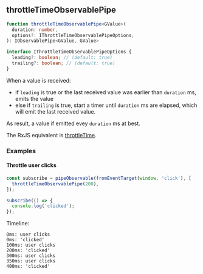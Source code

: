 ## throttleTimeObservablePipe

```ts
function throttleTimeObservablePipe<GValue>(
  duration: number,
  options?: IThrottleTimeObservablePipeOptions,
): IObservablePipe<GValue, GValue>
```

```ts
interface IThrottleTimeObservablePipeOptions {
  leading?: boolean; // (default: true)
  trailing?: boolean; // (default: true)
}
```

When a value is received:

- if `leading` is true or the last received value was earlier than `duration` ms, emits the value
- else if `trailing` is true, start a timer until `duration` ms are elapsed, which will emit the last received value.

As result, a value if emitted evey `duration` ms at best.

The RxJS equivalent is [throttleTime](https://rxjs.dev/api/operators/throttleTime).

### Examples

#### Throttle user clicks

```ts
const subscribe = pipeObservable(fromEventTarget(window, 'click'), [
  throttleTimeObservablePipe(200),
]);

subscribe(() => {
  console.log('clicked');
});
```

Timeline:

```text
0ms: user clicks
0ms: 'clicked'
100ms: user clicks
200ms: 'clicked'
300ms: user clicks
350ms: user clicks
400ms: 'clicked'
```


